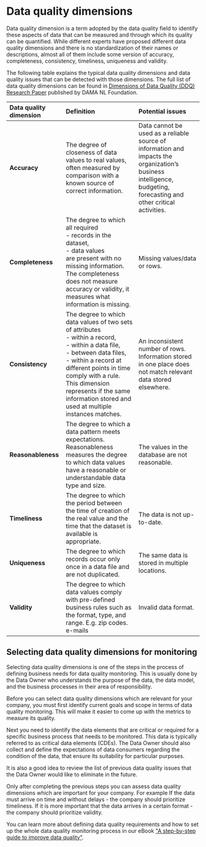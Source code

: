 # Data quality dimensions

Data quality dimension is a term adopted by the data quality field to identify these aspects of data that can be measured 
and through which its quality can be quantified. While different experts have proposed different data quality dimensions
and there is no standardization of their names or descriptions, almost all of them include some version of accuracy, completeness, 
consistency, timeliness, uniqueness and validity.

The following table explains the typical data quality dimensions and data quality issues that can be detected with those dimensions.
The full list of data quality dimensions can be found in [Dimensions of Data Quality (DDQ) Research Paper](https://www.dama-nl.org/wp-content/uploads/2020/09/DDQ-Dimensions-of-Data-Quality-Research-Paper-version-1.2-d.d.-3-Sept-2020.pdf) 
published by DAMA NL Foundation.

| Data quality dimension | Definition                                                                                                                                                                                                                                                                                                          | Potential issues                                                                                                                                                    |
|:-----------------------|:--------------------------------------------------------------------------------------------------------------------------------------------------------------------------------------------------------------------------------------------------------------------------------------------------------------------|:--------------------------------------------------------------------------------------------------------------------------------------------------------------------|
| **Accuracy**             | The degree of closeness of data values to real values, often measured by comparison with a known source of correct information.                                                                                                                                                                                     | Data cannot be used as a reliable source of information and impacts the organization’s business intelligence, budgeting, forecasting and other critical activities. |
| **Completeness**         | The degree to which all required<br/>- records in the dataset,<br/>- data values<br/>are present with no missing information.<br/>The completeness does not measure accuracy or validity, it measures what information is missing.                                                                                  | Missing values/data or rows.                                                                                                                                        |
| **Consistency**          | The degree to which data values of two sets of attributes<br/>- within a record,<br/>- within a data file,<br/>- between data files,<br/>- within a record at different points in time<br/>comply with a rule.<br/>This dimension represents if the same information stored and used at multiple instances matches. | An inconsistent number of rows. <br/>Information stored in one place does not match relevant data stored elsewhere.                                                 |
| **Reasonableness**       | The degree to which a data pattern meets expectations. Reasonableness measures the degree to which data values have a reasonable or understandable data type and size.                                                                                                                                              | The values in the database are not reasonable.                                                                                                                      |
| **Timeliness**           | The degree to which the period between the time of creation of the real value and the time that the dataset is available is appropriate.                                                                                                                                                                            | The data is not up-to-date.                                                                                                                                         |
| **Uniqueness**           | The degree to which records occur only once in a data file and are not duplicated.                                                                                                                                                                                                                                  | The same data is stored in multiple locations.                                                                                                                      |
| **Validity**             | The degree to which data values comply with pre-defined business rules such as the format, type, and range. E.g. zip codes. e-mails                                                                                                                                                                                 | Invalid data format.                                                                                                                                                |

## Selecting data quality dimensions for monitoring

Selecting data quality dimensions is one of the steps in the process of defining business needs for data quality monitoring.
This is usually done by the Data Owner who understands the purpose of the data, the data model, and the business processes 
in their area of responsibility.

Before you can select data quality dimensions which are relevant for your company, you must first identify current goals 
and scope in terms of data quality monitoring. This will make it easier to come up with the metrics to measure its quality.

Next you need to identify the data elements that are critical or required for a specific business process that needs to 
be monitored. This data is typically referred to as critical data elements (CDEs). The Data Owner should also collect and
define the expectations of data consumers regarding the condition of the data, that ensure its suitability for particular purposes.

It is also a good idea to review the list of previous data quality issues that the Data Owner would like to eliminate in the future.

Only after completing the previous steps you can assess data quality dimensions which are important for your company.
For example If the data must arrive on time and without delays - the company should prioritize timeliness. If it is more
important that the data arrives in a certain format - the company should prioritize validity.

You can learn more about defining data quality requirements and how to set up the whole data quality monitoring process in our eBook 
["A step-by-step guide to improve data quality"](https://dqo.ai/dqo_ebook_a_step-by-step_guide_to_improve_data_quality-2/).